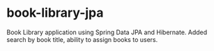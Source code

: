 # book-library-jpa
Book Library application using Spring Data JPA and Hibernate. Added search by book title, ability to assign books to users.
